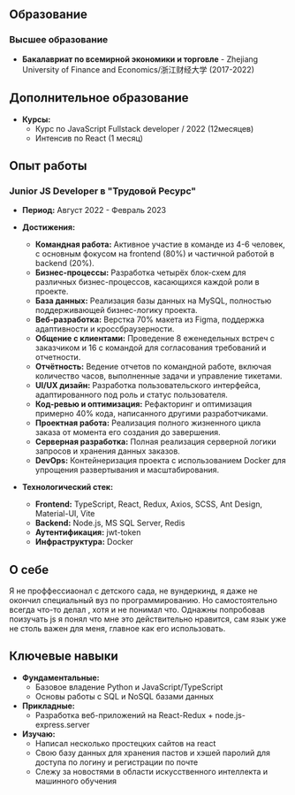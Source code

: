## Образование

### Высшее образование
- **Бакалавриат по всемирной экономики и торговле** - Zhejiang University of Finance and Economics/浙江财经大学 (2017-2022)

## Дополнительное образование
- **Курсы:**
  - Курс по JavaScript Fullstack developer / 2022 (12месяцев)
  - Интенсив по React (1 месяц)

## Опыт работы

### Junior JS Developer в "Трудовой Ресурс"

- **Период:** Август 2022 - Февраль 2023
- **Достижения:**
  - **Командная работа:** Активное участие в команде из 4-6 человек, с основным фокусом на frontend (80%) и частичной работой в backend (20%).
  - **Бизнес-процессы:** Разработка четырёх блок-схем для различных бизнес-процессов, касающихся каждой роли в проекте.
  - **База данных:** Реализация базы данных на MySQL, полностью поддерживающей бизнес-логику проекта.
  - **Веб-разработка:** Верстка 70% макета из Figma, поддержка адаптивности и кроссбраузерности.
  - **Общение с клиентами:** Проведение 8 еженедельных встреч с заказчиком и 16 с командой для согласования требований и отчетности.
  - **Отчётность:** Ведение отчетов по командной работе, включая количество часов, выполненные задачи и управление тикетами.
  - **UI/UX дизайн:** Разработка пользовательского интерфейса, адаптированного под роль и статус пользователя.
  - **Код-ревью и оптимизация:** Рефакторинг и оптимизация примерно 40% кода, написанного другими разработчиками.
  - **Проектная работа:** Реализация полного жизненного цикла заказа от момента его создания до завершения.
  - **Серверная разработка:** Полная реализация серверной логики запросов и хранения данных заказов.
  - **DevOps:** Контейнеризация проекта с использованием Docker для упрощения развертывания и масштабирования.

- **Технологический стек:**
  - **Frontend:** TypeScript, React, Redux, Axios, SCSS, Ant Design, Material-UI, Vite
  - **Backend:** Node.js, MS SQL Server, Redis
  - **Аутентификация:** jwt-token
  - **Инфраструктура:** Docker

## О себе

Я не проффессиаонал с детского сада, не вундеркинд, я даже не окончил специальный вуз по программированию. Но самостоятельно всегда что-то делал , хотя и не понимал что. Однажны попробовав поизучать js я понял что мне это действительно нравится, сам язык уже не столь важен для меня, главное как его использовать.
## Ключевые навыки

- **Фундаментальные:**
  - Базовое владение Python и JavaScript/TypeScript
  - Основы работы с SQL и NoSQL базами данных
- **Прикладные:**
  - Разработка веб-приложений на React-Redux + node.js-express.server
- **Изучаю:**
  - Написал несколько простецких сайтов на react
  - Свою базу данных для хранения пастов и хэшей паролий для доступа по логину и регистрации по почте
  - Слежу за новостями в области искусственного интеллекта и машинного обучения
